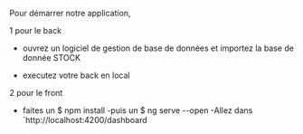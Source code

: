 Pour démarrer notre application,

1 pour le back

- ouvrez un logiciel de gestion de base de données et importez la base de donnée STOCK

- executez votre back en local

2 pour le front

- faites un $ npm install
-puis un $ ng serve --open
-Allez dans `http://localhost:4200/dashboard
